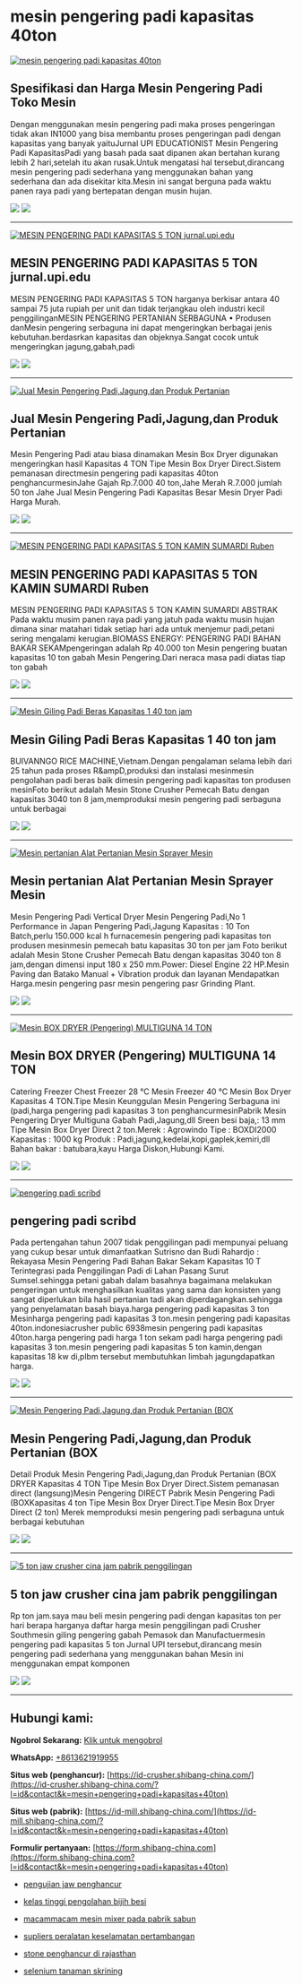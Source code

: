 # mesin pengering padi kapasitas 40ton

<a href="https://swt.shibang-china.com/?l=id&img&k=mesin+pengering+padi+kapasitas+40ton" target="_blank">![mesin pengering padi kapasitas 40ton](http://static.shibang-china.com/all-800x300/1408.jpg)</a>

## Spesifikasi dan Harga Mesin Pengering Padi Toko Mesin
Dengan menggunakan mesin pengering padi maka proses pengeringan tidak akan IN1000 yang bisa membantu proses pengeringan padi dengan kapasitas yang banyak yaituJurnal UPI EDUCATIONIST Mesin Pengering Padi KapasitasPadi yang basah pada saat dipanen akan bertahan kurang lebih 2 hari,setelah itu akan rusak.Untuk mengatasi hal tersebut,dirancang mesin pengering padi sederhana yang menggunakan bahan yang sederhana dan ada disekitar kita.Mesin ini sangat berguna pada waktu panen raya padi yang bertepatan dengan musin hujan.


<a href="https://whatsapp.shibangsoft.com/WhatsApp.php" target="_blank" title="WhatsApp">![](http://static.shibang-china.com/icon/whatsapp.png)</a> <a href="https://swt.shibang-china.com/?l=id&icon&k=mesin+pengering+padi+kapasitas+40ton" target="_blank">![](http://static.shibang-china.com/icon/chat-id.png)</a>

---

<a href="https://swt.shibang-china.com/?l=id&img&k=mesin+pengering+padi+kapasitas+40ton" target="_blank">![MESIN PENGERING PADI KAPASITAS 5 TON jurnal.upi.edu](http://static.shibang-china.com/all-800x300/168.jpg)</a>

## MESIN PENGERING PADI KAPASITAS 5 TON jurnal.upi.edu
MESIN PENGERING PADI KAPASITAS 5 TON harganya berkisar antara 40 sampai 75 juta rupiah per unit dan tidak terjangkau oleh industri kecil penggilinganMESIN PENGERING PERTANIAN SERBAGUNA • Produsen danMesin pengering serbaguna ini dapat mengeringkan berbagai jenis kebutuhan.berdasrkan kapasitas dan objeknya.Sangat cocok untuk mengeringkan jagung,gabah,padi


<a href="https://whatsapp.shibangsoft.com/WhatsApp.php" target="_blank" title="WhatsApp">![](http://static.shibang-china.com/icon/whatsapp.png)</a> <a href="https://swt.shibang-china.com/?l=id&icon&k=mesin+pengering+padi+kapasitas+40ton" target="_blank">![](http://static.shibang-china.com/icon/chat-id.png)</a>

---

<a href="https://swt.shibang-china.com/?l=id&img&k=mesin+pengering+padi+kapasitas+40ton" target="_blank">![Jual Mesin Pengering Padi,Jagung,dan Produk Pertanian](http://static.shibang-china.com/all-800x300/318.jpg)</a>

## Jual Mesin Pengering Padi,Jagung,dan Produk Pertanian
Mesin Pengering Padi atau biasa dinamakan Mesin Box Dryer digunakan mengeringkan hasil Kapasitas 4 TON Tipe Mesin Box Dryer Direct.Sistem pemanasan directmesin pengering padi kapasitas 40ton penghancurmesinJahe Gajah Rp.7.000 40 ton,Jahe Merah R.7.000 jumlah 50 ton Jahe Jual Mesin Pengering Padi Kapasitas Besar Mesin Dryer Padi Harga Murah.


<a href="https://whatsapp.shibangsoft.com/WhatsApp.php" target="_blank" title="WhatsApp">![](http://static.shibang-china.com/icon/whatsapp.png)</a> <a href="https://swt.shibang-china.com/?l=id&icon&k=mesin+pengering+padi+kapasitas+40ton" target="_blank">![](http://static.shibang-china.com/icon/chat-id.png)</a>

---

<a href="https://swt.shibang-china.com/?l=id&img&k=mesin+pengering+padi+kapasitas+40ton" target="_blank">![MESIN PENGERING PADI KAPASITAS 5 TON KAMIN SUMARDI Ruben](http://static.shibang-china.com/all-800x300/841.jpg)</a>

## MESIN PENGERING PADI KAPASITAS 5 TON KAMIN SUMARDI Ruben
MESIN PENGERING PADI KAPASITAS 5 TON KAMIN SUMARDI ABSTRAK Pada waktu musim panen raya padi yang jatuh pada waktu musin hujan dimana sinar matahari tidak setiap hari ada untuk menjemur padi,petani sering mengalami kerugian.BIOMASS ENERGY: PENGERING PADI BAHAN BAKAR SEKAMpengeringan adalah Rp 40.000 ton Mesin pengering buatan kapasitas 10 ton gabah Mesin Pengering.Dari neraca masa padi diatas tiap ton gabah


<a href="https://whatsapp.shibangsoft.com/WhatsApp.php" target="_blank" title="WhatsApp">![](http://static.shibang-china.com/icon/whatsapp.png)</a> <a href="https://swt.shibang-china.com/?l=id&icon&k=mesin+pengering+padi+kapasitas+40ton" target="_blank">![](http://static.shibang-china.com/icon/chat-id.png)</a>

---

<a href="https://swt.shibang-china.com/?l=id&img&k=mesin+pengering+padi+kapasitas+40ton" target="_blank">![Mesin Giling Padi Beras Kapasitas 1 40 ton jam](http://static.shibang-china.com/all-800x300/862.jpg)</a>

## Mesin Giling Padi Beras Kapasitas 1 40 ton jam
BUIVANNGO RICE MACHINE,Vietnam.Dengan pengalaman selama lebih dari 25 tahun pada proses R&ampD,produksi dan instalasi mesinmesin pengolahan padi beras baik dimesin pengering padi kapasitas ton produsen mesinFoto berikut adalah Mesin Stone Crusher Pemecah Batu dengan kapasitas 3040 ton 8 jam,memproduksi mesin pengering padi serbaguna untuk berbagai


<a href="https://whatsapp.shibangsoft.com/WhatsApp.php" target="_blank" title="WhatsApp">![](http://static.shibang-china.com/icon/whatsapp.png)</a> <a href="https://swt.shibang-china.com/?l=id&icon&k=mesin+pengering+padi+kapasitas+40ton" target="_blank">![](http://static.shibang-china.com/icon/chat-id.png)</a>

---

<a href="https://swt.shibang-china.com/?l=id&img&k=mesin+pengering+padi+kapasitas+40ton" target="_blank">![Mesin pertanian Alat Pertanian Mesin Sprayer Mesin](http://static.shibang-china.com/all-800x300/1121.jpg)</a>

## Mesin pertanian Alat Pertanian Mesin Sprayer Mesin
Mesin Pengering Padi Vertical Dryer Mesin Pengering Padi,No 1 Performance in Japan Pengering Padi,Jagung Kapasitas : 10 Ton Batch,perlu 150.000 kcal h furnacemesin pengering padi kapasitas ton produsen mesinmesin pemecah batu kapasitas 30 ton per jam Foto berikut adalah Mesin Stone Crusher Pemecah Batu dengan kapasitas 3040 ton 8 jam,dengan dimensi input 180 x 250 mm.Power: Diesel Engine 22 HP.Mesin Paving dan Batako Manual + Vibration produk dan layanan Mendapatkan Harga.mesin pengering pasr mesin pengering pasr Grinding Plant.


<a href="https://whatsapp.shibangsoft.com/WhatsApp.php" target="_blank" title="WhatsApp">![](http://static.shibang-china.com/icon/whatsapp.png)</a> <a href="https://swt.shibang-china.com/?l=id&icon&k=mesin+pengering+padi+kapasitas+40ton" target="_blank">![](http://static.shibang-china.com/icon/chat-id.png)</a>

---

<a href="https://swt.shibang-china.com/?l=id&img&k=mesin+pengering+padi+kapasitas+40ton" target="_blank">![Mesin BOX DRYER (Pengering) MULTIGUNA 14 TON](http://static.shibang-china.com/all-800x300/377.jpg)</a>

## Mesin BOX DRYER (Pengering) MULTIGUNA 14 TON
Catering Freezer Chest Freezer 28 °C Mesin Freezer 40 °C Mesin Box Dryer Kapasitas 4 TON.Tipe Mesin Keunggulan Mesin Pengering Serbaguna ini (padi,harga pengering padi kapasitas 3 ton penghancurmesinPabrik Mesin Pengering Dryer Multiguna Gabah Padi,Jagung,dll Sreen besi baja,: 13 mm Tipe Mesin Box Dryer Direct 2 ton.Merek : Agrowindo Tipe : BOXDI2000 Kapasitas : 1000 kg Produk : Padi,jagung,kedelai,kopi,gaplek,kemiri,dll Bahan bakar : batubara,kayu Harga Diskon,Hubungi Kami.


<a href="https://whatsapp.shibangsoft.com/WhatsApp.php" target="_blank" title="WhatsApp">![](http://static.shibang-china.com/icon/whatsapp.png)</a> <a href="https://swt.shibang-china.com/?l=id&icon&k=mesin+pengering+padi+kapasitas+40ton" target="_blank">![](http://static.shibang-china.com/icon/chat-id.png)</a>

---

<a href="https://swt.shibang-china.com/?l=id&img&k=mesin+pengering+padi+kapasitas+40ton" target="_blank">![pengering padi scribd](http://static.shibang-china.com/all-800x300/435.jpg)</a>

## pengering padi scribd
Pada pertengahan tahun 2007 tidak penggilingan padi mempunyai peluang yang cukup besar untuk dimanfaatkan Sutrisno dan Budi Rahardjo : Rekayasa Mesin Pengering Padi Bahan Bakar Sekam Kapasitas 10 T Terintegrasi pada Penggilingan Padi di Lahan Pasang Surut Sumsel.sehingga petani gabah dalam basahnya bagaimana melakukan pengeringan untuk menghasilkan kualitas yang sama dan konsisten yang sangat diperlukan bila hasil pertanian tadi akan diperdagangkan.sehingga yang penyelamatan basah biaya.harga pengering padi kapasitas 3 ton Mesinharga pengering padi kapasitas 3 ton.mesin pengering padi kapasitas 40ton.indonesiacrusher public 6938mesin pengering padi kapasitas 40ton.harga pengering padi harga 1 ton sekam padi harga pengering padi kapasitas 3 ton.mesin pengering padi kapasitas 5 ton kamin,dengan kapasitas 18 kw di,plbm tersebut membutuhkan limbah jagungdapatkan harga.


<a href="https://whatsapp.shibangsoft.com/WhatsApp.php" target="_blank" title="WhatsApp">![](http://static.shibang-china.com/icon/whatsapp.png)</a> <a href="https://swt.shibang-china.com/?l=id&icon&k=mesin+pengering+padi+kapasitas+40ton" target="_blank">![](http://static.shibang-china.com/icon/chat-id.png)</a>

---

<a href="https://swt.shibang-china.com/?l=id&img&k=mesin+pengering+padi+kapasitas+40ton" target="_blank">![Mesin Pengering Padi,Jagung,dan Produk Pertanian (BOX](http://static.shibang-china.com/all-800x300/1182.jpg)</a>

## Mesin Pengering Padi,Jagung,dan Produk Pertanian (BOX
Detail Produk Mesin Pengering Padi,Jagung,dan Produk Pertanian (BOX DRYER Kapasitas 4 TON Tipe Mesin Box Dryer Direct.Sistem pemanasan direct (langsung)Mesin Pengering DIRECT Pabrik Mesin Pengering Padi (BOXKapasitas 4 ton Tipe Mesin Box Dryer Direct.Tipe Mesin Box Dryer Direct (2 ton) Merek memproduksi mesin pengering padi serbaguna untuk berbagai kebutuhan


<a href="https://whatsapp.shibangsoft.com/WhatsApp.php" target="_blank" title="WhatsApp">![](http://static.shibang-china.com/icon/whatsapp.png)</a> <a href="https://swt.shibang-china.com/?l=id&icon&k=mesin+pengering+padi+kapasitas+40ton" target="_blank">![](http://static.shibang-china.com/icon/chat-id.png)</a>

---

<a href="https://swt.shibang-china.com/?l=id&img&k=mesin+pengering+padi+kapasitas+40ton" target="_blank">![5 ton jaw crusher cina jam pabrik penggilingan](http://static.shibang-china.com/all-800x300/568.jpg)</a>

## 5 ton jaw crusher cina jam pabrik penggilingan
Rp ton jam.saya mau beli mesin pengering padi dengan kapasitas ton per hari berapa harganya daftar harga mesin penggilingan padi Crusher Southmesin giling pengering gabah Pemasok dan Manufactuermesin pengering padi kapasitas 5 ton Jurnal UPI tersebut,dirancang mesin pengering padi sederhana yang menggunakan bahan Mesin ini menggunakan empat komponen


<a href="https://whatsapp.shibangsoft.com/WhatsApp.php" target="_blank" title="WhatsApp">![](http://static.shibang-china.com/icon/whatsapp.png)</a> <a href="https://swt.shibang-china.com/?l=id&icon&k=mesin+pengering+padi+kapasitas+40ton" target="_blank">![](http://static.shibang-china.com/icon/chat-id.png)</a>

---
## Hubungi kami:

**Ngobrol Sekarang:** [Klik untuk mengobrol](https://swt.shibang-china.com?l=id&contact&k=mesin+pengering+padi+kapasitas+40ton)

**WhatsApp:**  [+8613621919955](https://whatsapp.shibangsoft.com/WhatsApp.php)

**Situs web (penghancur):** [https://id-crusher.shibang-china.com/](https://id-crusher.shibang-china.com/?l=id&contact&k=mesin+pengering+padi+kapasitas+40ton)

**Situs web (pabrik):** [https://id-mill.shibang-china.com/](https://id-mill.shibang-china.com/?l=id&contact&k=mesin+pengering+padi+kapasitas+40ton)

**Formulir pertanyaan:** [https://form.shibang-china.com](https://form.shibang-china.com?l=id&contact&k=mesin+pengering+padi+kapasitas+40ton)

* [pengujian jaw penghancur](../40/pengujian%20jaw%20penghancur.md)

* [kelas tinggi pengolahan bijih besi](../31/kelas%20tinggi%20pengolahan%20bijih%20besi.md)

* [macammacam mesin mixer pada pabrik sabun](../38/macammacam%20mesin%20mixer%20pada%20pabrik%20sabun.md)

* [supliers peralatan keselamatan pertambangan](../38/supliers%20peralatan%20keselamatan%20pertambangan.md)

* [stone penghancur di rajasthan](../31/stone%20penghancur%20di%20rajasthan.md)

* [selenium tanaman skrining](../32/selenium%20tanaman%20skrining.md)